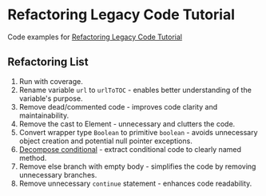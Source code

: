 # Refactoring Legacy Code Tutorial

Code examples for [Refactoring Legacy Code Tutorial](https://ibanfr.github.io/xp/tutorials/refactoring-legacy-code/)

## Refactoring List

1. Run with coverage.
2. Rename variable `url` to `urlToTOC` - enables better understanding of the variable's purpose.
3. Remove dead/commented code - improves code clarity and maintainability.
4. Remove the cast to Element - unnecessary and clutters the code.
5. Convert wrapper type `Boolean` to primitive `boolean` - avoids unnecessary object creation and potential null pointer exceptions.
6. [Decompose conditional] - extract conditional code to clearly named method.
7. Remove else branch with empty body - simplifies the code by removing unnecessary branches.
8. Remove unnecessary `continue` statement - enhances code readability.



[Decompose conditional]: https://refactoring.guru/decompose-conditional